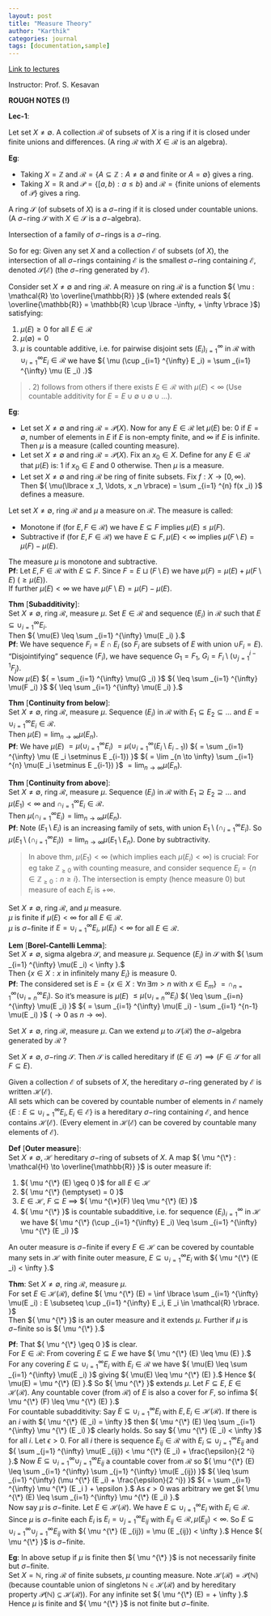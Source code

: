 ```yaml
---
layout: post
title: "Measure Theory"
author: "Karthik"
categories: journal
tags: [documentation,sample]
---
```


[Link to lectures](https://youtube.com/playlist?list=PLyqSpQzTE6M8hq1wo3TIXYsc0Bf7irjnO&si=swo2uq0AlnSgXX4m) 

Instructor: Prof. S. Kesavan 

**ROUGH NOTES (!)**

**Lec-1**: 

Let set ${ X \neq \emptyset }.$ A collection ${ \mathcal{R} }$ of subsets of ${ X }$ is a ring if it is closed under finite unions and differences. (A ring ${ \mathcal{R} }$ with ${ X \in \mathcal{R} }$ is an algebra).  

**Eg**:   
* Taking ${ X = \mathbb{Z} }$ and ${ \mathcal{R} = \lbrace A \subseteq \mathbb{Z} : A \neq \emptyset \text{ and finite or } A = \emptyset \rbrace }$ gives a ring.   
* Taking ${ X = \mathbb{R} }$ and ${ \mathcal{P} = \lbrace [a,b) : a \leq b \rbrace }$ and ${ \mathcal{R} = \lbrace \text{finite unions of elements of } \mathcal{P} \rbrace }$ gives a ring. 

A ring ${ \mathcal{S} }$ (of subsets of ${ X }$) is a ${ \sigma - }$ring if it is closed under countable unions. (A ${ \sigma - }$ring ${ \mathcal{S} }$ with ${ X \in \mathcal{S} }$ is a ${ \sigma - }$algebra). 

Intersection of a family of ${ \sigma-}$rings is a ${ \sigma - }$ring. 

So for eg: Given any set ${ X }$ and a collection ${ \mathcal{E} }$ of subsets (of ${ X }$), the intersection of all ${ \sigma - }$rings containing ${ \mathcal{E} }$ is the smallest ${ \sigma -}$ring containing ${ \mathcal{E} }$, denoted ${ \mathcal{S}(\mathcal{E}) }$ (the ${\sigma-}$ring generated by ${\mathcal{E}}$). 

Consider set ${ X \neq \emptyset }$ and ring ${ \mathcal{R} .}$ A measure on ring ${ \mathcal{R} }$ is a function ${ \mu : \mathcal{R} \to \overline{\mathbb{R}} }$ (where extended reals ${ \overline{\mathbb{R}} = \mathbb{R} \cup \lbrace -\infty, + \infty \rbrace }$) satisfying: 
1) ${ \mu (E) \geq 0 }$ for all ${ E \in \mathcal{R} }$ 
2) ${ \mu (\emptyset) = 0 }$ 
3) ${ \mu }$ is countable additive, i.e. for pairwise disjoint sets ${  (E _i ) _{i=1} ^{\infty} }$ in ${ \mathcal{R} }$ with ${ \cup _{i=1} ^{\infty} E _i \in \mathcal{R} }$ we have ${ \mu (\cup _{i=1} ^{\infty} E _i) = \sum _{i=1} ^{\infty} \mu (E _i) .}$ 

> . 2) follows from others if there exists ${ E \in \mathcal{R} }$ with ${ \mu(E) < \infty }$ (Use countable additivity for ${ E = E \cup \emptyset \cup \emptyset \cup \ldots }$).

 **Eg**:
 * Let set ${ X \neq \emptyset }$ and ring ${ \mathcal{R} = \mathcal{P}(X) }.$ Now for any ${ E \in \mathcal{R} }$ let ${ \mu(E) }$ be: ${ 0 }$ if ${ E = \emptyset },$ number of elements in ${ E }$ if ${ E }$ is non-empty finite, and ${ \infty }$ if ${ E }$ is infinite. Then ${ \mu }$ is a measure (called counting measure). 
 * Let set ${ X \neq \emptyset }$ and ring ${ \mathcal{R} = \mathcal{P}(X) .}$ Fix an ${ x _0 \in X }.$ Define for any ${ E \in \mathcal{R} }$ that ${ \mu (E) }$ is: ${ 1 }$ if ${ x _0 \in E }$ and ${ 0 }$ otherwise. Then ${ \mu }$ is a measure.   
 * Let set ${ X \neq \emptyset }$ and ring ${ \mathcal{R} }$ be ring of finite subsets. Fix ${ f : X \to [0, \infty) }.$ Then ${ \mu(\lbrace x _1, \ldots, x _n \rbrace) = \sum _{i=1} ^{n} f(x _i) }$ defines a measure. 

Let set ${ X \neq \emptyset },$ ring ${ \mathcal{R} }$ and ${ \mu }$ a measure on ${ \mathcal{R} }.$ The measure is called:   
* Monotone if (for ${ E, F \in \mathcal{R} }$) we have ${ E \subseteq F }$ implies ${ \mu(E) \leq \mu(F). }$ 
* Subtractive if (for ${ E, F \in \mathcal{R} }$) we have ${ E \subseteq F, \mu(E) < \infty }$ implies ${ \mu(F \setminus E) = \mu(F) - \mu(E) }.$ 

The measure ${ \mu }$ is monotone and subtractive.   
**Pf**: Let ${ E, F \in \mathcal{R} }$ with ${ E \subseteq F }.$ Since ${ F = E \sqcup (F \setminus E) }$ we have ${ \mu(F) = \mu(E) + \mu(F \setminus E) }$ ${ (\geq \mu(E)) }.$   
If further ${ \mu(E) < \infty }$ we have ${ \mu(F \setminus E) = \mu(F) - \mu(E) }.$ 

**Thm** [**Subadditivity**]:   
Set ${ X \neq \emptyset },$ ring ${ \mathcal{R} }$, measure ${ \mu }.$ Set ${ E \in \mathcal{R} }$ and sequence ${ (E _i) }$ in ${ \mathcal{R} }$ such that ${ E \subseteq \cup _{i=1} ^{\infty} E _i }.$   
Then ${ \mu(E) \leq \sum _{i=1} ^{\infty} \mu(E _i) }.$   
**Pf**: We have sequence ${ F _i = E \cap E _i }$ (so ${ F _i }$ are subsets of ${ E }$ with union ${ \cup F _i = E }$).   
“Disjointifying” sequence ${ (F _i) },$ we have sequence ${ G _1 = F _1, }$ ${ G _i = F _i \setminus (\cup _{j=1} ^{i-1} F _j) }.$   
Now ${ \mu (E) }$ ${ = \sum _{i=1} ^{\infty} \mu(G _i) }$ ${ \leq \sum _{i=1} ^{\infty} \mu(F _i) }$ ${ \leq \sum _{i=1} ^{\infty} \mu(E _i) }.$ 

**Thm** [**Continuity from below**]:   
Set ${ X \neq \emptyset }$, ring ${ \mathcal{R} },$ measure ${ \mu }.$ Sequence ${ (E _i) }$ in ${ \mathcal{R} }$ with ${ E _1 \subseteq E _2 \subseteq \ldots }$ and ${ E = \cup _{i=1} ^{\infty} E _i \in \mathcal{R} }.$   
Then ${ \mu(E) = \lim _{n \to \infty} \mu(E _n) }.$   
**Pf**: We have ${ \mu(E) }$ ${ = \mu (\cup _{i=1} ^{\infty} E _i) }$ ${ = \mu( \cup _{i=1} ^{\infty} ( E _i \setminus E _{i-1}) ) }$ ${ = \sum _{i=1} ^{\infty} \mu (E _i \setminus E _{i-1}) }$ ${ = \lim _{n \to \infty} \sum _{i=1} ^{n} \mu(E _i \setminus E _{i-1}) }$ ${ = \lim _{n \to \infty} \mu(E _n) }.$ 

**Thm** [**Continuity from above**]:   
Set ${ X \neq \emptyset },$ ring ${ \mathcal{R} },$ measure ${ \mu }.$ Sequence ${ (E _i) }$ in ${ \mathcal{R} }$ with ${ E _1 \supseteq E _2 \supseteq \ldots }$ and ${ \mu(E _1) < \infty }$ and ${ \cap _{i=1} ^{\infty} E _i \in \mathcal{R} }.$   
Then ${ \mu (\cap _{i=1} ^{\infty} E _i) = \lim _{n \to \infty} \mu(E _n) }.$   
**Pf**: Note ${ (E _1 \setminus E _i ) }$ is an increasing family of sets, with union ${ E _1 \setminus (\cap _{i=1} ^{\infty} E _i ) .}$ So ${ \mu( E _1 \setminus (\cap _{i=1} ^{\infty} E _i) ) }$ ${ = \lim _{n \to \infty} \mu(E _1 \setminus E _n) }.$ Done by subtractivity.   

> In above thm, ${ \mu(E _1) < \infty }$ (which implies each ${ \mu(E _i) < \infty }$) is crucial: For eg take ${ \mathbb{Z} _{\geq 0} }$ with counting measure, and consider sequence ${ E _i = \lbrace n \in \mathbb{Z} _{\geq 0} : n \geq i \rbrace }.$ The intersection is empty (hence measure 0) but measure of each ${ E _i }$ is ${ + \infty }.$ 

Set ${ X \neq \emptyset },$ ring ${ \mathcal{R} },$ and ${ \mu }$ measure.   
${ \mu }$ is finite if ${ \mu (E) < \infty }$ for all ${ E \in \mathcal{R} }.$   
${ \mu }$ is ${ \sigma - }$finite if ${ E = \cup _{i=1} ^{\infty} E _i ,}$ ${ \mu(E _i) < \infty }$ for all ${ E \in \mathcal{R} }.$ 

**Lem** [**Borel-Cantelli Lemma**]:   
Set ${ X \neq \emptyset },$ sigma algebra ${ \mathcal{S} },$ and measure ${ \mu }.$ Sequence ${ (E _i) }$ in ${ \mathcal{S} }$ with ${ \sum _{i=1} ^{\infty} \mu(E _i) < \infty }.$   
Then ${ \lbrace x \in X : x \text{ in infinitely many } E _i \rbrace }$ is measure ${ 0 }.$   
**Pf**: The considered set is ${ E = \lbrace x \in X : \forall n \, \exists m > n \text{ with } x \in E _m \rbrace }$ ${ = \cap _{n = 1} ^{\infty} (\cup _{i=n} ^{\infty} E _i) .}$ So it’s measure is ${ \mu(E) }$ ${ \leq \mu(\cup _{i=n} ^{\infty} E _i ) }$ ${ \leq \sum _{i=n} ^{\infty} \mu(E _i) }$ ${ = \sum _{i=1} ^{\infty} \mu(E _i) - \sum _{i=1} ^{n-1} \mu(E _i) }$ ${ (\to 0 \text{ as } n \to \infty ) }.$ 

Set ${ X \neq \emptyset , }$ ring ${ \mathcal{R} },$ measure ${ \mu }.$ Can we extend ${ \mu }$ to ${ \mathcal{S}(\mathcal{R}) }$ the ${ \sigma -}$algebra generated by ${ \mathcal{R} }$ ? 

Set ${ X \neq \emptyset , }$ ${ \sigma -}$ring ${ \mathcal{S} }.$ Then ${ \mathcal{S} }$ is called hereditary if ${ (E \in \mathcal{S}) \implies (F \in \mathcal{S} }$ for all ${ F \subseteq E). }$   

Given a collection ${ \mathcal{E} }$ of subsets of ${ X ,}$ the hereditary ${ \sigma -}$ring generated by ${ \mathcal{E} }$ is written ${ \mathcal{H}(\mathcal{E}) }.$   
All sets which can be covered by countable number of elements in ${ \mathcal{E} }$ namely ${ \lbrace E : E \subseteq \cup _{i=1} ^{\infty} E _i, E _i \in \mathcal{E} \rbrace }$ is a hereditary ${ \sigma-}$ring containing ${ \mathcal{E} ,}$ and hence contains ${ \mathcal{H}(\mathcal{E}) }.$ (Every element in ${ \mathcal{H}(\mathcal{E}) }$ can be covered by countable many elements of ${ \mathcal{E} }$). 

**Def** [**Outer measure**]:   
Set ${ X \neq \emptyset ,}$ ${ \mathcal{H} }$ hereditary ${ \sigma - }$ring of subsets of ${ X }.$ A map ${ \mu ^{\*} : \mathcal{H} \to \overline{\mathbb{R}} }$ is outer measure if:   
1) ${ \mu ^{\*} (E) \geq 0 }$ for all ${ E \in \mathcal{H} }$ 
2) ${ \mu ^{\*} (\emptyset) = 0 }$ 
3) ${ E \in \mathcal{H} },$ ${ F \subseteq E }$ ${ \implies }$ ${ \mu ^{\*}(F) \leq \mu ^{\*} (E) }$ 
4) ${ \mu ^{\*} }$ is countable subadditive, i.e. for sequence ${ (E _i) _{i=1} ^{\infty} }$ in ${ \mathcal{H} }$ we have ${ \mu ^{\*} (\cup _{i=1} ^{\infty} E _i) \leq \sum _{i=1} ^{\infty} \mu ^{\*} (E _i) }$ 

An outer measure is ${ \sigma - }$finite if every ${ E \in \mathcal{H} }$ can be covered by countable many sets in ${ \mathcal{H} }$ with finite outer measure, ${ E \subseteq \cup _{i=1} ^{\infty} E _i }$ with ${ \mu ^{\*} (E _i) < \infty }.$ 

**Thm**: Set ${ X \neq \emptyset },$ ring ${ \mathcal{R} },$ measure ${ \mu }.$   
For set ${ E \in \mathcal{H}(\mathcal{R}), }$ define ${ \mu ^{\*} (E) = \inf \lbrace \sum _{i=1} ^{\infty} \mu(E _i) : E \subseteq \cup _{i=1} ^{\infty} E _i, E _i \in \mathcal{R} \rbrace. }$   
Then ${ \mu ^{\*} }$ is an outer measure and it extends ${ \mu }.$ Further if ${ \mu }$ is ${ \sigma-}$finite so is ${ \mu ^{\*} }.$   

**Pf**: That ${ \mu ^{\*} \geq 0 }$ is clear.   
For ${ E \in \mathcal{R} }$: From covering ${ E \subseteq E }$ we have ${ \mu ^{\*} (E) \leq \mu (E) }.$ For any covering ${ E \subseteq \cup _{i=1} ^{\infty} E _i }$ with ${ E _i \in \mathcal{R} }$ we have ${ \mu(E) \leq \sum _{i=1} ^{\infty} \mu(E _i) }$ giving ${ \mu(E) \leq \mu ^{\*} (E) }.$ Hence ${ \mu(E) = \mu ^{\*} (E) }.$ So ${ \mu ^{\*} }$ extends ${ \mu }.$ 
Let ${ F \subseteq E },$ ${ E \in \mathcal{H}(\mathcal{R}) }.$ Any countable cover (from ${ \mathcal{R} }$) of ${ E }$ is also a cover for ${ F },$ so infima ${ \mu ^{\*} (F) \leq \mu ^{\*} (E) }.$   
For countable subadditivity: Say ${ E \subseteq \cup _{i=1} ^{\infty} E _i }$ with ${ E, E _i \in \mathcal{H}(\mathcal{R}) }.$ If there is an ${ i }$ with ${ \mu ^{\*} (E _i) = \infty }$ then ${ \mu ^{\*} (E) \leq \sum _{i=1} ^{\infty} \mu ^{\*} (E _i) }$ clearly holds. So say ${ \mu ^{\*} (E _i) < \infty }$ for all ${ i }.$ Let ${ \epsilon > 0 }.$ For all ${ i }$ there is sequence ${ E _{ij} \in \mathcal{R} }$ with ${ E _i \subseteq \cup _{j=1} ^{\infty} E _{ij} }$ and ${ \sum _{j=1} ^{\infty} \mu(E _{ij}) < \mu ^{\*} (E _i) + \frac{\epsilon}{2 ^i} }.$ Now ${ E \subseteq \cup _{i=1} ^{\infty} \cup _{j=1} ^{\infty} E _{ij} }$ a countable cover from ${ \mathcal{R} }$ so ${ \mu ^{\*} (E) \leq \sum _{i=1} ^{\infty} \sum _{j=1} ^{\infty} \mu(E _{ij}) }$ ${ \leq \sum _{i=1} ^{\infty} (\mu ^{\*} (E _i) + \frac{\epsilon}{2 ^i}) }$ ${ = \sum _{i=1} ^{\infty} \mu ^{\*} (E _i ) + \epsilon }.$ As ${ \epsilon > 0 }$ was arbitrary we get ${ \mu ^{\*} (E) \leq \sum _{i=1} ^{\infty} \mu ^{\*} (E _i) }.$   
Now say ${ \mu }$ is ${ \sigma-}$finite. Let ${ E \in \mathcal{H}(\mathcal{R}) }.$ We have ${ E \subseteq \cup _{i=1} ^{\infty} E _i }$ with ${ E _i \in \mathcal{R} }.$ Since ${ \mu }$ is ${ \sigma -}$finite each ${ E _i }$ is ${ E _i = \cup _{j=1} ^{\infty} E _{ij} }$ with ${ E _{ij} \in \mathcal{R}, \mu(E _{ij}) < \infty }.$ So ${ E \subseteq \cup _{i=1} ^{\infty} \cup _{j=1} ^{\infty} E _{ij} }$ with ${ \mu ^{\*} (E _{ij}) = \mu (E _{ij}) < \infty }.$ Hence ${ \mu ^{\*} }$ is ${ \sigma -}$finite. 

**Eg**: In above setup if ${ \mu }$ is finite then ${ \mu ^{\*} }$ is not necessarily finite but ${ \sigma-}$finite.   
Set ${ X = \mathbb{N} },$ ring ${ \mathcal{R} }$ of finite subsets, ${ \mu }$ counting measure. Note ${ \mathcal{H}(\mathcal{R}) = \mathcal{P}(\mathbb{N}) }$ (because countable union of singletons ${ \mathbb{N} \in \mathcal{H}(\mathcal{R}) }$ and by hereditary property ${ \mathcal{P}(\mathbb{N}) \subseteq \mathcal{H}(\mathcal{R}) }$). For any infinite set ${ \mu ^{\*} (E) = + \infty }.$ Hence ${ \mu }$ is finite and ${ \mu ^{\*} }$ is not finite but ${ \sigma-}$finite. 




